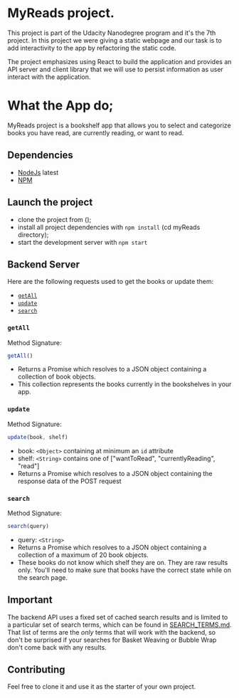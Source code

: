 # MyReads project.

This project is part of the Udacity Nanodegree program and it's the 7th project.
In this project we were giving a static webpage and our task is to add interactivity to the app by refactoring the static code.

The project emphasizes using React to build the application and provides an API server and client library that we will use to persist information as user interact with the application.

# What the App do;

 MyReads project is  a bookshelf app that allows you to select and categorize books you have read, are currently reading, or want to read.




## Dependencies

* [NodeJs](https://nodejs.org/en/) latest
* [NPM](https://www.npmjs.com/)

## Launch the project

* clone the project from ();
* install all project dependencies with `npm install` (cd myReads directory);
* start the development server with `npm start`

## Backend Server

Here are the following requests used to get the books or update them:

* [`getAll`](#getall)
* [`update`](#update)
* [`search`](#search)

### `getAll`

Method Signature:

```js
getAll()
```

* Returns a Promise which resolves to a JSON object containing a collection of book objects.
* This collection represents the books currently in the bookshelves in your app.

### `update`

Method Signature:

```js
update(book, shelf)
```

* book: `<Object>` containing at minimum an `id` attribute
* shelf: `<String>` contains one of ["wantToRead", "currentlyReading", "read"]  
* Returns a Promise which resolves to a JSON object containing the response data of the POST request

### `search`

Method Signature:

```js
search(query)
```

* query: `<String>`
* Returns a Promise which resolves to a JSON object containing a collection of a maximum of 20 book objects.
* These books do not know which shelf they are on. They are raw results only. You'll need to make sure that books have the correct state while on the search page.

## Important
The backend API uses a fixed set of cached search results and is limited to a particular set of search terms, which can be found in [SEARCH_TERMS.md](SEARCH_TERMS.md). That list of terms are the _only_ terms that will work with the backend, so don't be surprised if your searches for Basket Weaving or Bubble Wrap don't come back with any results.

## Contributing

Feel free to clone it and use it as the starter of your own project.

